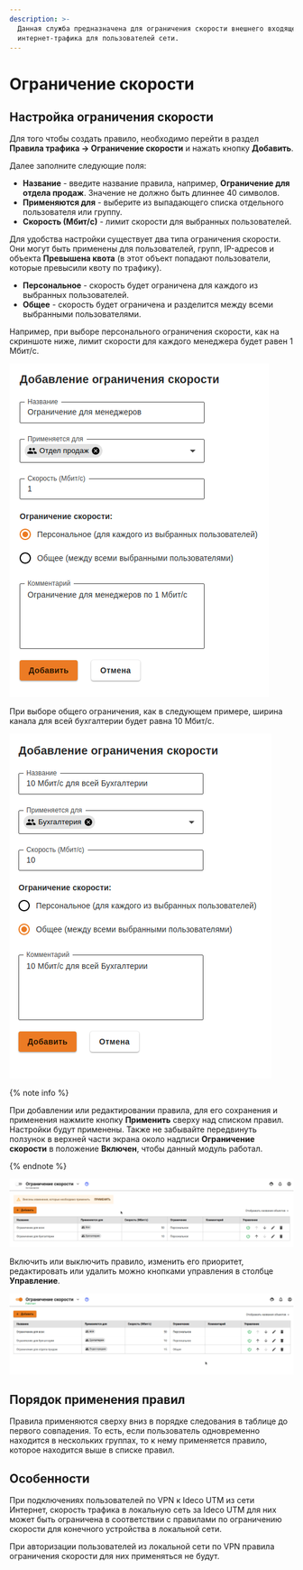 ```yaml
---
description: >-
  Данная служба предназначена для ограничения скорости внешнего входящего
  интернет-трафика для пользователей сети.
---
```


# Ограничение скорости

## Настройка ограничения скорости

Для того чтобы создать правило, необходимо перейти в раздел **Правила трафика -&gt; Ограничение скорости** и нажать кнопку **Добавить**.

Далее заполните следующие поля:

* **Название** - введите название правила, например, **Ограничение для отдела продаж**. Значение не должно быть длиннее 40 символов.
* **Применяются для** - выберите из выпадающего списка отдельного пользователя или группу.
* **Скорость \(Мбит/с\)** - лимит скорости для выбранных пользователей.

Для удобства настройки существует два типа ограничения скорости. Они могут быть применены для пользователей, групп, IP-адресов и объекта **Превышена квота** \(в этот объект попадают пользователи, которые превысили квоту по трафику\).

* **Персональное** - скорость будет ограничена для каждого из выбранных пользователей.
* **Общее** - скорость будет ограничена и разделится между всеми выбранными пользователями.

Например, при выборе персонального ограничения скорости, как на скриншоте ниже, лимит скорости для каждого менеджера будет равен 1 Мбит/с.

![](../../../_images/sheyper_manager.png)

При выборе общего ограничения, как в следующем примере, ширина канала для всей бухгалтерии будет равна 10 Мбит/с.

![](../../../_images/sheyper_buh.png)

{% note info %}

При добавлении или редактировании правила, для его сохранения и применения нажмите кнопку **Применить** сверху над списком правил. Настройки будут применены. Также не забывайте передвинуть ползунок в верхней части экрана около надписи **Ограничение скорости** в положение **Включен**, чтобы данный модуль работал.

{% endnote %}

![](../../../_images/limit-speed.gif)

Включить или выключить правило, изменить его приоритет, редактировать или удалить можно кнопками управления в столбце **Управление**.

![](../../../_images/limit-manage.gif)

## Порядок применения правил

Правила применяются сверху вниз в порядке следования в таблице до первого совпадения. То есть, если пользователь одновременно находится в нескольких группах, то к нему применяется правило, которое находится выше в списке правил.

## Особенности

При подключениях пользователей по VPN к Ideco UTM из сети Интернет, скорость трафика в локальную сеть за Ideco UTM для них может быть ограничена в соответствии с правилами по ограничению скорости для конечного устройства в локальной сети.

При авторизации пользователей из локальной сети по VPN правила ограничения скорости для них применяться не будут.

